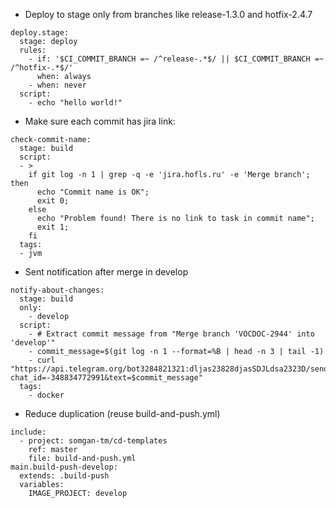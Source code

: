 * Deploy to stage only from branches like release-1.3.0 and hotfix-2.4.7
```
deploy.stage:
  stage: deploy
  rules:
    - if: '$CI_COMMIT_BRANCH =~ /^release-.*$/ || $CI_COMMIT_BRANCH =~ /^hotfix-.*$/'
      when: always
    - when: never
  script:
    - echo "hello world!"
```

* Make sure each commit has jira link:
```
check-commit-name:
  stage: build
  script:
  - >
    if git log -n 1 | grep -q -e 'jira.hofls.ru' -e 'Merge branch'; then
      echo "Commit name is OK";
      exit 0;
    else
      echo "Problem found! There is no link to task in commit name";
      exit 1;
    fi
  tags:
  - jvm
```

* Sent notification after merge in develop
```
notify-about-changes:
  stage: build
  only:
    - develop
  script:
    - # Extract commit message from "Merge branch 'VOCDOC-2944' into 'develop'"
    - commit_message=$(git log -n 1 --format=%B | head -n 3 | tail -1)
    - curl "https://api.telegram.org/bot3284821321:dljas23828djasSDJLdsa2323D/sendMessage?chat_id=-348834772991&text=$commit_message"
  tags:
    - docker

```

* Reduce duplication (reuse build-and-push.yml)
```
include:
  - project: somgan-tm/cd-templates
    ref: master
    file: build-and-push.yml
main.build-push-develop:
  extends: .build-push
  variables:
    IMAGE_PROJECT: develop
```